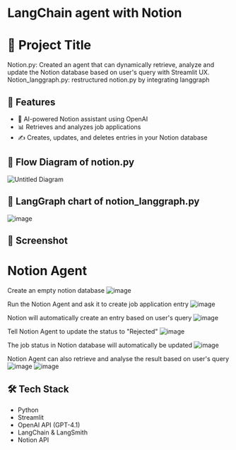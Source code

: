 # LangChain agent with Notion
# 📘 Project Title

Notion.py: Created an agent that can dynamically retrieve, analyze and update the Notion database based on user's query with Streamlit UX.
Notion_langgraph.py: restructured notion.py by integrating langgraph

## 🚀 Features

- 🤖 AI-powered Notion assistant using OpenAI
- 📊 Retrieves and analyzes job applications
- ✍️ Creates, updates, and deletes entries in your Notion database

## 📖 Flow Diagram of notion.py
![Untitled Diagram](https://github.com/user-attachments/assets/a2726d31-4e04-4ea7-ba14-d141aa919309)

## 📖 LangGraph chart of notion_langgraph.py
![image](https://github.com/user-attachments/assets/7a2c1a2a-ed3e-4671-84b1-1b5e8fc8d5b7)


## 📸 Screenshot

# Notion Agent

Create an empty notion database
![image](https://github.com/user-attachments/assets/6908ba55-abcd-4ba2-b267-fec02b113df7)

Run the Notion Agent and ask it to create job application entry
![image](https://github.com/user-attachments/assets/cab1a643-1fab-4414-b97e-f242a427d576)

Notion will automatically create an entry based on user's query
![image](https://github.com/user-attachments/assets/3b2582e6-4f05-4df4-875d-a40d4ff59a46)

Tell Notion Agent to update the status to "Rejected"
![image](https://github.com/user-attachments/assets/bb963eda-1c9a-4bde-a059-2e623167b80c)

The job status in Notion database will automatically be updated
![image](https://github.com/user-attachments/assets/2be89456-9e21-4a1c-9618-fccd8aeb04ce)

Notion  Agent can also retrieve and analyse the result based on user's query
![image](https://github.com/user-attachments/assets/dd621d30-01f9-4833-a1cd-e6c377621f27)
![image](https://github.com/user-attachments/assets/8d8b6207-f2a9-4c1a-833d-80dc7fde8940)


## 🛠️ Tech Stack

- Python
- Streamlit
- OpenAI API (GPT-4.1)
- LangChain & LangSmith
- Notion API
